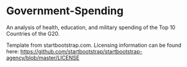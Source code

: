 # Government-Spending
An analysis of health, education, and military spending of the Top 10 Countries of the G20.

Template from startbootstrap.com. Licensing information can be found here: https://github.com/startbootstrap/startbootstrap-agency/blob/master/LICENSE
